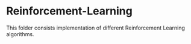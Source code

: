 # Reinforcement-Learning

This folder consists implementation of different Reinforcement Learning algorithms.
